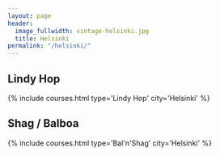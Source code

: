 ```yaml
---
layout: page
header:
  image_fullwidth: vintage-helsinki.jpg
  title: Helsinki
permalink: "/helsinki/"
---
```


## Lindy Hop
{% include courses.html type='Lindy Hop' city='Helsinki' %}

## Shag / Balboa
{% include courses.html type='Bal\'n\'Shag' city='Helsinki' %}
